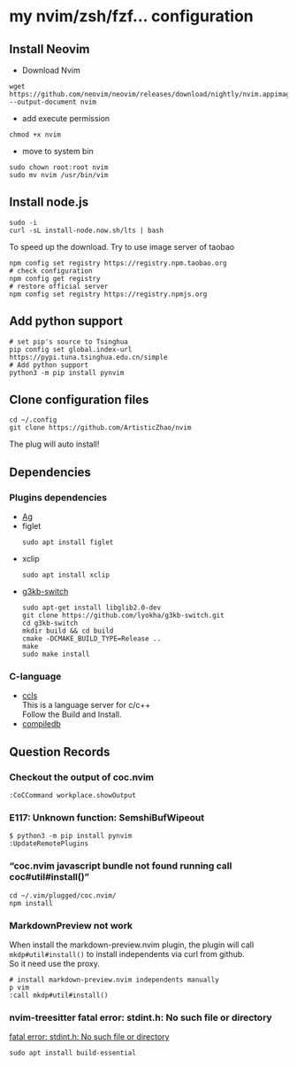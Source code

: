 # my nvim/zsh/fzf... configuration

## Install Neovim

- Download Nvim

```shell
wget https://github.com/neovim/neovim/releases/download/nightly/nvim.appimage --output-document nvim
```

- add execute permission

```shell
chmod +x nvim
```

- move to system bin

```shell
sudo chown root:root nvim
sudo mv nvim /usr/bin/vim
```

## Install node.js

```shell
sudo -i
curl -sL install-node.now.sh/lts | bash
```

To speed up the download. Try to use image server of taobao

```shell
npm config set registry https://registry.npm.taobao.org
# check configuration
npm config get registry
# restore official server
npm config set registry https://registry.npmjs.org
```

## Add python support

```shell
# set pip's source to Tsinghua
pip config set global.index-url https://pypi.tuna.tsinghua.edu.cn/simple
# Add python support
python3 -m pip install pynvim
```

## Clone configuration files

```shell
cd ~/.config
git clone https://github.com/ArtisticZhao/nvim
```

The plug will auto install!

## Dependencies

### Plugins dependencies

- [Ag](https://github.com/ggreer/the_silver_searcher)
- figlet
  ```
  sudo apt install figlet
  ```
- xclip
  ```
  sudo apt install xclip
  ```
- [g3kb-switch](https://github.com/lyokha/g3kb-switch)
  ```
  sudo apt-get install libglib2.0-dev
  git clone https://github.com/lyokha/g3kb-switch.git
  cd g3kb-switch
  mkdir build && cd build
  cmake -DCMAKE_BUILD_TYPE=Release ..
  make
  sudo make install
  ```


### C-language  

- [ccls](https://github.com/MaskRay/ccls/wiki)  
This is a language server for c/c++  
Follow the Build and Install.
- [compiledb](https://github.com/nickdiego/compiledb)

## Question Records

### Checkout the output of coc.nvim

```shell
:CoCCommand workplace.showOutput
```

### E117: Unknown function: SemshiBufWipeout

```shell
$ python3 -m pip install pynvim
:UpdateRemotePlugins
```

### “coc.nvim javascript bundle not found running call coc#util#install()”

```shell
cd ~/.vim/plugged/coc.nvim/
npm install
```

### MarkdownPreview not work

When install the markdown-preview.nvim plugin, the plugin will call `mkdp#util#install()` to install independents via curl from github.  
So it need use the proxy.
```
# install markdown-preview.nvim independents manually
p vim
:call mkdp#util#install()
```

### nvim-treesitter fatal error: stdint.h: No such file or directory

[fatal error: stdint.h: No such file or directory](https://github.com/nvim-treesitter/nvim-treesitter/issues/2444)

```
sudo apt install build-essential
```
